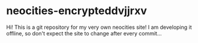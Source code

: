 # neocities-encrypteddvjjrxv

Hi! This is a git repository for my very own neocities site!
I am developing it offline, so don't expect the site to change after every commit...
